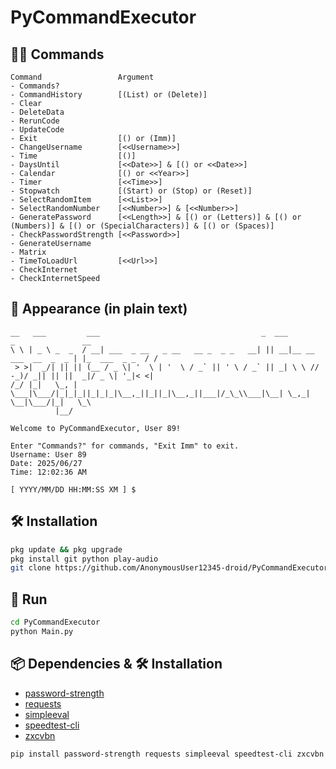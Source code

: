 # PyCommandExecutor

## 🧑‍💻 Commands

```plain
Command                 Argument
- Commands?             
- CommandHistory        [(List) or (Delete)]
- Clear                 
- DeleteData            
- RerunCode             
- UpdateCode            
- Exit                  [() or (Imm)]
- ChangeUsername        [<<Username>>]
- Time                  [()]
- DaysUntil             [<<Date>>] & [() or <<Date>>]
- Calendar              [() or <<Year>>]
- Timer                 [<<Time>>]
- Stopwatch             [(Start) or (Stop) or (Reset)]
- SelectRandomItem      [<<List>>]
- SelectRandomNumber    [<<Number>>] & [<<Number>>]
- GeneratePassword      [<<Length>>] & [() or (Letters)] & [() or (Numbers)] & [() or (SpecialCharacters)] & [() or (Spaces)]
- CheckPasswordStrength [<<Password>>]
- GenerateUsername      
- Matrix                
- TimeToLoadUrl         [<<Url>>]
- CheckInternet         
- CheckInternetSpeed    
```

## 👤 Appearance (in plain text)

```plain
__   ___         ___                                    _  ___                      _               __
\ \ | _ \ _  _  / __| ___  _ __   _ __   __ _  _ _   __| || __|__ __ ___  __  _  _ | |_  ___  _ _  / /
 > >|  _/| || || (__ / _ \| '  \ | '  \ / _` || ' \ / _` || _| \ \ // -_)/ _|| || ||  _|/ _ \| '_|< <|
/_/ |_|   \_, | \___|\___/|_|_|_||_|_|_|\__,_||_||_|\__,_||___|/_\_\\___|\__| \_,_| \__|\___/|_|   \_\
          |__/

Welcome to PyCommandExecutor, User 89!

Enter "Commands?" for commands, "Exit Imm" to exit.
Username: User 89
Date: 2025/06/27
Time: 12:02:36 AM

[ YYYY/MM/DD HH:MM:SS XM ] $
```

## 🛠️ Installation

```bash
pkg update && pkg upgrade
pkg install git python play-audio
git clone https://github.com/AnonymousUser12345-droid/PyCommandExecutor
```

## 🔧 Run

```bash
cd PyCommandExecutor
python Main.py
```

## 📦 Dependencies & 🛠️ Installation

- [password-strength](https://pypi.org/project/password-strength/)
- [requests](https://pypi.org/project/requests/)
- [simpleeval](https://pypi.org/project/simpleeval/)
- [speedtest-cli](https://pypi.org/project/speedtest-cli/)
- [zxcvbn](https://pypi.org/project/zxcvbn/)
```bash
pip install password-strength requests simpleeval speedtest-cli zxcvbn
```
